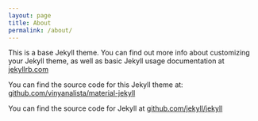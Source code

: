 ```yaml
---
layout: page
title: About
permalink: /about/
---
```


This is a base Jekyll theme. You can find out more info about customizing your Jekyll theme, as well as basic Jekyll usage documentation at [jekyllrb.com](http://jekyllrb.com/)

You can find the source code for this Jekyll theme at: [github.com/vinyanalista/material-jekyll](https://github.com/vinyanalista/material-jekyll)

You can find the source code for Jekyll at [github.com/jekyll/jekyll](https://github.com/jekyll/jekyll)
